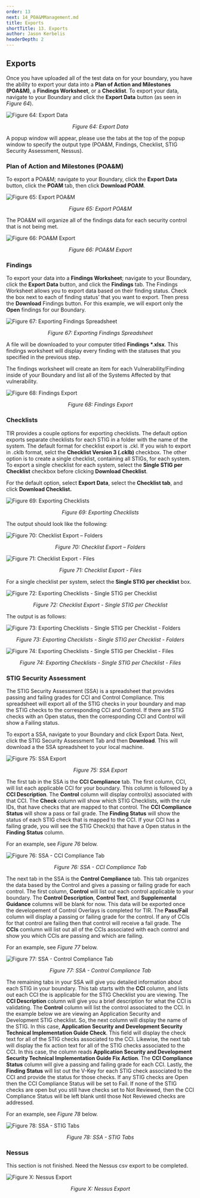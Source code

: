 ```yaml
---
order: 13
next: 14_POA&MManagement.md
title: Exports
shortTitle: 13. Exports
author: Jason Kerbelis
headerDepth: 2
---
```


## Exports

Once you have uploaded all of the test data on for your boundary, you have the ability to export your data into a **Plan of Action and Milestones (POA&M)**, a **Findings Worksheet**, or a  **Checklist**. To export your data, navigate to your Boundary and click the **Export Data** button (as seen in *Figure 64*).

<p>
<img 
    style="display: block; margin-left: auto; margin-right: auto; "
    src="../../assets/user-guide/ExportData.png" 
    alt="Figure 64: Export Data">
</img>
</p>
<p style="text-align: center;"><em>Figure 64: Export Data</em></p>

A popup window will appear, please use the tabs at the top of the popup window to specify the output type (POA&M, Findings, Checklist, STIG Security Assessment, Nessus).

### Plan of Action and Milestones (POA&M)

To export a POA&M; navigate to your Boundary, click the **Export Data** button, click the **POAM** tab, then click **Download POAM**.

<p>
<img 
    style="display: block; margin-left: auto; margin-right: auto; "
    src="../../assets/user-guide/ExportData_POAM.png" 
    alt="Figure 65: Export POA&M">
</img>
</p>
<p style="text-align: center;"><em>Figure 65: Export POA&M</em></p>

The POA&M will organize all of the findings data for each security control that is not being met.

<p>
<img 
    style="display: block; margin-left: auto; margin-right: auto; "
    src="../../assets/user-guide/image58.jpeg" 
    alt="Figure 66: POA&M Export">
</img>
</p>
<p style="text-align: center;"><em>Figure 66: POA&M Export</em></p>

### Findings

To export your data into a **Findings Worksheet**; navigate to your Boundary, click the **Export Data** button, and click the **Findings** tab. The Findings Worksheet allows you to export data based on their finding status. Check the box next to each of finding status’ that you want to export. Then press the **Download** Findings button. For this example, we will export only the **Open** findings for our Boundary.

<p>
<img 
    style="display: block; margin-left: auto; margin-right: auto; "
    src="../../assets/user-guide/ExportData_Findings.png" 
    alt="Figure 67: Exporting Findings Spreadsheet">
</img>
</p>
<p style="text-align: center;"><em>Figure 67: Exporting Findings Spreadsheet</em></p>

A file will be downloaded to your computer titled **Findings \*.xlsx**. This findings worksheet will display every finding with the statuses that you specified in the previous step.

The findings worksheet will create an item for each Vulnerability/Finding inside of your Boundary and list all of the Systems Affected by that vulnerability.

<p>
<img 
    style="display: block; margin-left: auto; margin-right: auto; "
    src="../../assets/user-guide/image60.jpeg" 
    alt="Figure 68: Findings Export">
</img>
</p>
<p style="text-align: center;"><em>Figure 68: Findings Export</em></p>

### Checklists

TIR provides a couple options for exporting checklists. The default option exports separate checklists for each STIG in a folder with the name of the system. The default format for checklist export is .ckl. If you wish to export in .cklb format, selct the **Checklist Version 3 (.cklb)** checkbox. The other option is to create a single checklist, containing all STIGs, for each system. To export a single checklist for each system, select the **Single STIG per Checklist** checkbox before clicking **Download Checklist**.

For the default option, select **Export Data**, select the **Checklist tab**, and click **Download Checklist.**

<p>
<img 
    style="display: block; margin-left: auto; margin-right: auto; "
    src="../../assets/user-guide/ExportData_Checklists.png" 
    alt="Figure 69: Exporting Checklists">
</img>
</p>
<p style="text-align: center;"><em>Figure 69: Exporting Checklists</em></p>

The output should look like the following:

<p>
<img 
    style="display: block; margin-left: auto; margin-right: auto; "
    src="../../assets/user-guide/image62.png" 
    alt="Figure 70: Checklist Export – Folders">
</img>
</p>
<p style="text-align: center;"><em>Figure 70: Checklist Export – Folders</em></p>

<p>
<img 
    style="display: block; margin-left: auto; margin-right: auto; "
    src="../../assets/user-guide/image63.png" 
    alt="Figure 71: Checklist Export - Files">
</img>
</p>
<p style="text-align: center;"><em>Figure 71: Checklist Export - Files</em></p>

For a single checklist per system, select the **Single STIG per checklist** box.

<p>
<img 
    style="display: block; margin-left: auto; margin-right: auto; "
    src="../../assets/user-guide/ExportData_Checklists2.png" 
    alt="Figure 72: Exporting Checklists - Single STIG per Checklist">
</img>
</p>
<p style="text-align: center;"><em>Figure 72: Checklist Export - Single STIG per Checklist</em></p>

The output is as follows:

<p>
<img 
    style="display: block; margin-left: auto; margin-right: auto; "
    src="../../assets/user-guide/image65.png" 
    alt="Figure 73: Exporting Checklists - Single STIG per Checklist - Folders">
</img>
</p>
<p style="text-align: center;"><em>Figure 73: Exporting Checklists - Single STIG per Checklist - Folders</em></p>

<p>
<img 
    style="display: block; margin-left: auto; margin-right: auto; "
    src="../../assets/user-guide/image66.png" 
    alt="Figure 74: Exporting Checklists - Single STIG per Checklist - Files">
</img>
</p>
<p style="text-align: center;"><em>Figure 74: Exporting Checklists - Single STIG per Checklist - Files</em></p>

### STIG Security Assessment

The STIG Security Assessment (SSA) is a spreadsheet that provides passing and failing grades for CCI and Control Compliance. This spreadsheet will export all of the STIG checks in your boundary and map the STIG checks to the corresponding CCI and Control. If there are STIG checks with an Open status, then the corresponding CCI and Control will show a Failing status.

To export a SSA, navigate to your Boundary and click Export Data. Next, click the STIG Security Assessment Tab and then **Download**. This will download a the SSA spreadsheet to your local machine.

<p>
<img 
    style="display: block; margin-left: auto; margin-right: auto; "
    src="../../assets/user-guide/ExportData_SSA.png" 
    alt="Figure 75: SSA Export">
</img>
</p>
<p style="text-align: center;"><em>Figure 75: SSA Export</em></p>

The first tab in the SSA is the **CCI Compliance** tab. The first column, CCI, will list each applicable CCI for your boundary. This column is followed by a **CCI Description**. The **Control** column will display control(s) associated with that CCI. The **Check** column will show which STIG Checklists, with the rule IDs, that have checks that are mapped to that control. The **CCI Compliance Status** will show a pass or fail grade. The **Finding Status** will show the status of each STIG check that is mapped to the CCI. If your CCI has a failing grade, you will see the STIG Check(s) that have a Open status in the **Finding Status** column.

For an example, see *Figure 76* below.

<p>
<img 
    style="display: block; margin-left: auto; margin-right: auto; "
    src="../../assets/user-guide/SSA_CCICompliance.png" 
    alt="Figure 76: SSA - CCI Compliance Tab">
</img>
</p>
<p style="text-align: center;"><em>Figure 76: SSA - CCI Compliance Tab</em></p>

The next tab in the SSA is the **Control Compliance** tab. This tab organizes the data based by the Control and gives a passing or failing grade for each control. The first column, **Control** will list out each control applicable to your boundary. The **Control Description**, **Control Text**, and **Supplemental Guidance** columns will be blank for now. This data will be exported once the developement of Control Overlays is completed for TIR. The **Pass/Fail** column will display a passing or failing grade for the control. If any of CCIs for that control are failing then that control will receive a fail grade. The **CCIs** comlumn will list out all of the CCIs associated with each control and show you which CCIs are passing and which are failing. 

For an example, see *Figure 77* below.

<p>
<img 
    style="display: block; margin-left: auto; margin-right: auto; "
    src="../../assets/user-guide/SSA_ControlCompliance.png" 
    alt="Figure 77: SSA - Control Compliance Tab">
</img>
</p>
<p style="text-align: center;"><em>Figure 77: SSA - Control Compliance Tab</em></p>

The remaining tabs in your SSA will give you detailed information about each STIG in your boundary. This tab starts with the **CCI** column, and lists out each CCI the is applicable for the STIG Checklist you are viewing. The **CCI Description** column will give you a brief description for what the CCI is validating. The **Control** column will list the control associated to the CCI. In the example below we are viewing an Application Security and Development STIG checklist. So, the next column will display the name of the STIG. In this case, **Application Security and Development Security Technical Implementation Guide Check**. This field will display the check text for all of the STIG checks associated to the CCI. Likewise, the next tab will display the fix action text for all of the STIG checks associated to the CCI. In this case, the column reads **Application Security and Development Security Technical Implementation Guide Fix Action**. The **CCI Compliance Status** column will give a passing and failing grade for each CCI. Lastly, the **Finding Status** will list out the V-Key for each STIG check associated to the CCI and provide the status for those checks. If any STIG checks are Open then the CCI Compliance Status will be set to Fail. If none of the STIG checks are open but you still have checks set to Not Reviewed, then the CCI Compliance Status will be left blank until those Not Reviewed checks are addressed. 

For an example, see *Figure 78* below. 

<p>
<img 
    style="display: block; margin-left: auto; margin-right: auto; "
    src="../../assets/user-guide/SSA_STIGTabs.png" 
    alt="Figure 78: SSA - STIG Tabs">
</img>
</p>
<p style="text-align: center;"><em>Figure 78: SSA - STIG Tabs</em></p>

### Nessus

This section is not finished. Need the Nessus csv export to be completed.

<p>
<img 
    style="display: block; margin-left: auto; margin-right: auto; "
    src="../../assets/user-guide/ExportData_Nessus.png" 
    alt="Figure X: Nessus Export">
</img>
</p>
<p style="text-align: center;"><em>Figure X: Nessus Export</em></p>


